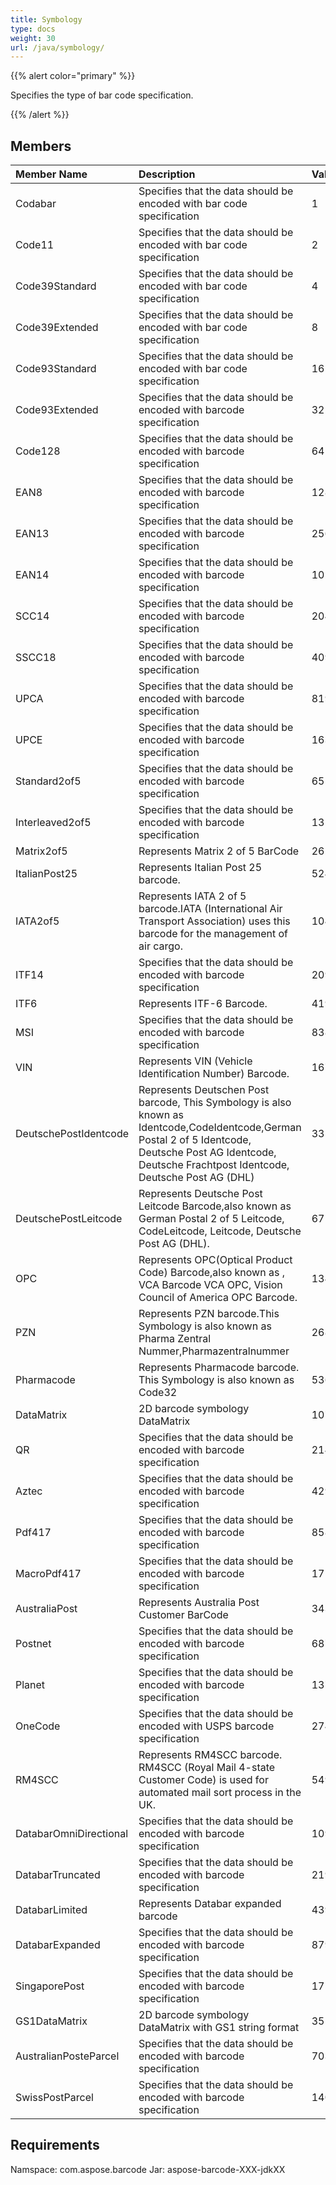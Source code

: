```yaml
---
title: Symbology
type: docs
weight: 30
url: /java/symbology/
---
```


{{% alert color="primary" %}} 

Specifies the type of bar code specification.

{{% /alert %}} 
## **Members**

|**Member Name**|**Description**|**Value**|
| :- | :- | :- |
|Codabar |Specifies that the data should be encoded with bar code specification |1 |
|Code11 |Specifies that the data should be encoded with bar code specification |2 |
|Code39Standard |Specifies that the data should be encoded with bar code specification |4 |
|Code39Extended |Specifies that the data should be encoded with bar code specification |8 |
|Code93Standard |Specifies that the data should be encoded with bar code specification |16 |
|Code93Extended |Specifies that the data should be encoded with barcode specification |32 |
|Code128 |Specifies that the data should be encoded with barcode specification |64 |
|EAN8 |Specifies that the data should be encoded with barcode specification |128 |
|EAN13 |Specifies that the data should be encoded with barcode specification  |256 |
|EAN14 |Specifies that the data should be encoded with barcode specification |1024 |
|SCC14 |Specifies that the data should be encoded with barcode specification |2048 |
|SSCC18 |Specifies that the data should be encoded with barcode specification |4096 |
|UPCA |Specifies that the data should be encoded with barcode specification |8192 |
|UPCE |Specifies that the data should be encoded with barcode specification |16384 |
|Standard2of5 |Specifies that the data should be encoded with barcode specification |65536 |
|Interleaved2of5 |Specifies that the data should be encoded with barcode specification |131072 |
|Matrix2of5 |Represents Matrix 2 of 5 BarCode |262144 |
|ItalianPost25 |Represents Italian Post 25 barcode. |524288 |
|IATA2of5 |Represents IATA 2 of 5 barcode.IATA (International Air Transport Association) uses this barcode for the management of air cargo. |1048576 |
|ITF14 |Specifies that the data should be encoded with barcode specification |2097152 |
|ITF6 |Represents ITF-6 Barcode. |4194304 |
|MSI |Specifies that the data should be encoded with barcode specification |8388608 |
|VIN |Represents VIN (Vehicle Identification Number) Barcode. |16777216 |
|DeutschePostIdentcode |Represents Deutschen Post barcode, This Symbology is also known as Identcode,CodeIdentcode,German Postal 2 of 5 Identcode,   <br>Deutsche Post AG Identcode, Deutsche Frachtpost Identcode, Deutsche Post AG (DHL) |33554432 |
|DeutschePostLeitcode |Represents Deutsche Post Leitcode Barcode,also known as German Postal 2 of 5 Leitcode, CodeLeitcode, Leitcode, Deutsche Post AG (DHL). |67108864 |
|OPC |Represents OPC(Optical Product Code) Barcode,also known as , VCA Barcode VCA OPC, Vision Council of America OPC Barcode. |134217728 |
|PZN |Represents PZN barcode.This Symbology is also known as Pharma Zentral Nummer,Pharmazentralnummer |268435456 |
|Pharmacode |Represents Pharmacode barcode. This Symbology is also known as Code32 |536870912 |
|DataMatrix |2D barcode symbology DataMatrix |1073741824 |
|QR |Specifies that the data should be encoded with barcode specification |2147483648 |
|Aztec |Specifies that the data should be encoded with barcode specification |4294967296 |
|Pdf417 |Specifies that the data should be encoded with barcode specification |8589934592 |
|MacroPdf417 |Specifies that the data should be encoded with barcode specification |17179869184 |
|AustraliaPost |Represents Australia Post Customer BarCode |34359738368 |
|Postnet |Specifies that the data should be encoded with barcode specification |68719476736 |
|Planet |Specifies that the data should be encoded with barcode specification |137438953472 |
|OneCode |Specifies that the data should be encoded with USPS barcode specification |274877906944 |
|RM4SCC |Represents RM4SCC barcode. RM4SCC (Royal Mail 4-state Customer Code) is used for automated mail sort process in the UK. |549755813888 |
|DatabarOmniDirectional |Specifies that the data should be encoded with barcode specification |1099511627776 |
|DatabarTruncated |Specifies that the data should be encoded with barcode specification |2199023255552 |
|DatabarLimited |Represents Databar expanded barcode |4398046511104 |
|DatabarExpanded |Specifies that the data should be encoded with barcode specification |8796093022208 |
|SingaporePost |Specifies that the data should be encoded with barcode specification |17592186044416 |
|GS1DataMatrix |2D barcode symbology DataMatrix with GS1 string format |35184372088832 |
|AustralianPosteParcel |Specifies that the data should be encoded with barcode specification |70368744177664 |
|SwissPostParcel |Specifies that the data should be encoded with barcode specification |140737488355328 |
## **Requirements**
Namspace: com.aspose.barcode
Jar: aspose-barcode-XXX-jdkXX

